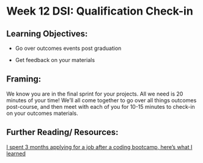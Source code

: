 # Week 12 DSI: Qualification Check-in     

## Learning Objectives:

* Go over outcomes events post graduation

* Get feedback on your materials

## Framing:

We know you are in the final sprint for your projects. All we need is 20 minutes of your time! We’ll all come together to go over all things outcomes post-course, and then meet with each of you for 10-15 minutes to check-in on your outcomes materials.

## Further Reading/ Resources:

[I spent 3 months applying for a job after a coding bootcamp, here’s what I learned ](https://medium.freecodecamp.com/5-key-learnings-from-the-post-bootcamp-job-search-9a07468d2331#.vuily1mtu)
